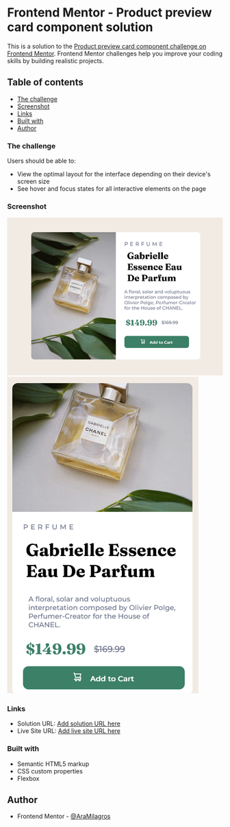 # Frontend Mentor - Product preview card component solution

This is a solution to the [Product preview card component challenge on Frontend Mentor](https://www.frontendmentor.io/challenges/product-preview-card-component-GO7UmttRfa). Frontend Mentor challenges help you improve your coding skills by building realistic projects. 

## Table of contents

  - [The challenge](#the-challenge)
  - [Screenshot](#screenshot)
  - [Links](#links)
  - [Built with](#built-with)
  - [Author](#author)


### The challenge

Users should be able to:

- View the optimal layout for the interface depending on their device's screen size
- See hover and focus states for all interactive elements on the page

### Screenshot
![](./design/Screenshot-desktop.png)
![](./design/Screenshot-mobile.png)


### Links

- Solution URL: [Add solution URL here](https://github.com/AraMilagros/Proyectos-varios-HTML-CSS-JS/tree/main/5-product-preview)
- Live Site URL: [Add live site URL here](product-preview139.netlify.app)


### Built with

- Semantic HTML5 markup
- CSS custom properties
- Flexbox


## Author

- Frontend Mentor - [@AraMilagros](https://www.frontendmentor.io/profile/AraMilagros)